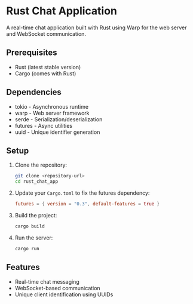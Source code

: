 # Rust Chat Application

A real-time chat application built with Rust using Warp for the web server and WebSocket communication.

## Prerequisites

- Rust (latest stable version)
- Cargo (comes with Rust)

## Dependencies

- tokio - Asynchronous runtime
- warp - Web server framework
- serde - Serialization/deserialization
- futures - Async utilities
- uuid - Unique identifier generation

## Setup

1. Clone the repository:
   ```bash
   git clone <repository-url>
   cd rust_chat_app
   ```

2. Update your `Cargo.toml` to fix the futures dependency:
   ```toml
   futures = { version = "0.3", default-features = true }
   ```

3. Build the project:
   ```bash
   cargo build
   ```

4. Run the server:
   ```bash
   cargo run
   ```
   
## Features

- Real-time chat messaging
- WebSocket-based communication
- Unique client identification using UUIDs
